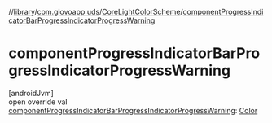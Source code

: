 //[library](../../../index.md)/[com.glovoapp.uds](../index.md)/[CoreLightColorScheme](index.md)/[componentProgressIndicatorBarProgressIndicatorProgressWarning](component-progress-indicator-bar-progress-indicator-progress-warning.md)

# componentProgressIndicatorBarProgressIndicatorProgressWarning

[androidJvm]\
open override val [componentProgressIndicatorBarProgressIndicatorProgressWarning](component-progress-indicator-bar-progress-indicator-progress-warning.md): [Color](https://developer.android.com/reference/kotlin/androidx/compose/ui/graphics/Color.html)
